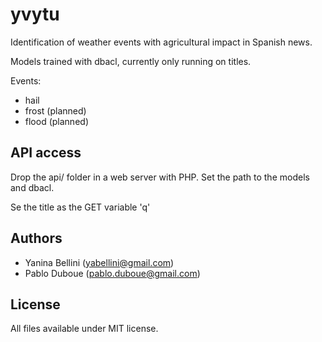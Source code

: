 yvytu
=====

Identification of weather events with agricultural impact in Spanish
news.

Models trained with dbacl, currently only running on titles.

Events:

* hail
* frost (planned)
* flood (planned)

API access
----------

Drop the api/ folder in a web server with PHP. Set the path to the
models and dbacl.

Se the title as the GET variable 'q'

Authors
-------

* Yanina Bellini (yabellini@gmail.com)
* Pablo Duboue (pablo.duboue@gmail.com)

License
-------

All files available under MIT license.
